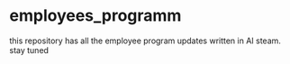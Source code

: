 # employees_programm
this repository has all the employee program updates written in AI steam. stay tuned
